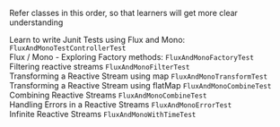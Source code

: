 Refer classes in this order, so that learners will get more clear understanding

Learn to write Junit Tests using Flux and Mono: `FluxAndMonoTestControllerTest`  
Flux / Mono - Exploring Factory methods: `FluxAndMonoFactoryTest`  
Filtering reactive streams `FluxAndMonoFilterTest`  
Transforming a Reactive Stream using map `FluxAndMonoTransformTest`  
Transforming a Reactive Stream using flatMap `FluxAndMonoCombineTest`  
Combining Reactive Streams `FluxAndMonoCombineTest`  
Handling Errors in a Reactive Streams `FluxAndMonoErrorTest`  
Infinite Reactive Streams `FluxAndMonoWithTimeTest`

